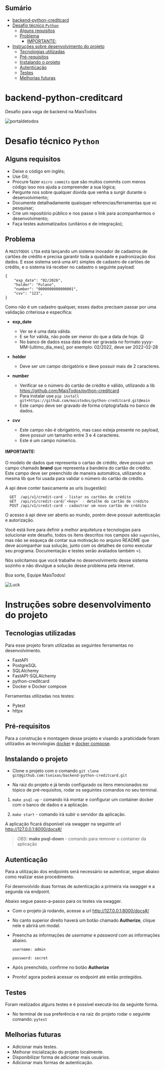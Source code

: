 Sumário
-----------------
<!--ts-->
- [backend-python-creditcard](#backend-python-creditcard)
- [Desafio técnico `Python`](#desafio-técnico-python)
  - [Alguns requisitos](#alguns-requisitos)
  - [Problema](#problema)
      - [IMPORTANTE:](#importante)
- [Instruções sobre desenvolvimento do projeto](#instruções-sobre-desenvolvimento-do-projeto)
  - [Tecnologias utilizadas](#tecnologias-utilizadas)
  - [Pré-requisitos](#pré-requisitos)
  - [Instalando o projeto](#instalando-o-projeto)
  - [Autenticação](#autenticação)
  - [Testes](#testes)
  - [Melhorias futuras](#melhorias-futuras)
<!--te-->
# backend-python-creditcard

Desafio para vaga de backend na MaisTodos

![portaldetodos](https://avatars0.githubusercontent.com/u/56608703?s=400&u=ae31a7a07d28895589b42ed0fcfc102c3d5bccff&v=4)

Desafio técnico `Python`
========================

Alguns requisitos
-----------------
  - Deixe o código em inglês;
  - Use Git;
  - Procure fazer `micro commits` que são muitos commits com menos código isso nos ajuda a compreender a sua lógica;
  - Pergunte nos sobre qualquer dúvida que venha a surgir durante o desenvolvimento;
  - Documente detalhadamente quaisquer referencias/ferramentas que vc pesquisar;
  - Crie um repositório público e nos passe o link para acompanharmos o desenvolvimento;
  - Faça testes automatizados (unitários e de integração);

Problema
--------

A `MAISTODOS LTDA` está lançando um sistema inovador de cadastros de cartões de crédito e precisa garantir toda a qualidade e padronização dos dados.
E esse sistema será uma `API` simples de cadastro de cartões de crédito, e o sistema irá receber no cadastro o seguinte payload:
```shell
{
    "exp_date": "02/2026",
    "holder": "Fulano",
    "number": "0000000000000001",
    "cvv": "123",
}
```

Como não é um cadastro qualquer, esses dados precisam passar por uma validação criteriosa e específica:

- **exp_date**
  - Ver se é uma data válida.
  - E se for válida, não pode ser menor do que a data de hoje. 😜
  - No banco de dados essa data deve ser gravada no formato yyyy-MM-[ultimo_dia_mes], por exemplo: 02/2022, deve ser 2022-02-28

- **holder**
  - Deve ser um campo obrigatório e deve possuir mais de 2 caracteres.

- **number**
  - Verificar se o número do cartão de crédito é válido, utilizando a lib https://github.com/MaisTodos/python-creditcard
  - Para instalar use ```pip install git+https://github.com/maistodos/python-creditcard.git@main```
  - Este campo deve ser gravado de forma criptografada no banco de dados.

- **cvv**
  - Este campo não é obrigatório, mas caso esteja presente no payload, deve possuir um tamanho entre 3 e 4 caracteres.
  - Este é um campo númerico.
  
#### IMPORTANTE: 
O modelo de dados que representa o cartao de crédito, deve possuir um campo chamado **brand** que representa a bandeira do cartão de crédito. Este campo deve ser preenchido de maneira automática, utilizando a mesma lib que foi usada para validar o número do cartão de crédito.

A api deve conter basicamente as urls (sugestão):
```shell
  GET  /api/v1/credit-card - listar os cartões de crédito
  GET  /api/v1/credit-card/`<key>` - detalhe do cartão de crédito
  POST /api/v1/credit-card - cadastrar um novo cartão de crédito
```

O acesso à api deve ser aberto ao mundo, porém deve possuir autenticação e autorização.

Você está livre para definir a melhor arquitetura e tecnologias para solucionar este desafio, todos os itens descritos nos campos são `sugestões`, mas não se esqueça de contar sua motivação no arquivo README que deve acompanhar sua solução, junto com os detalhes de como executar seu programa. Documentação e testes serão avaliados também =).

Nós solicitamos que você trabalhe no desenvolvimento desse sistema sozinho e não divulgue a solução desse problema pela internet.

Boa sorte, Equipe MaisTodos!

![Luck](https://media.giphy.com/media/l49JHz7kJvl6MCj3G/giphy.gif)

Instruções sobre desenvolvimento do projeto
========================

Tecnologias utilizadas
-----------------
Para esse projeto foram utilizadas as seguintes ferramentas no desenvolvimento.
- FastAPI
- PostgreSQL
- SQLAlchemy
- FastAPI-SQLAlchemy
- python-creditcard
- Docker e Docker compose

Ferramentas utilizadas nos testes:
- Pytest
- httpx

Pré-requisitos
-----------------
Para a construção e montagem desse projeto e visando a praticidade foram utilizados as tecnologias [docker](https://docs.docker.com/engine/install/) e [docker compose](https://docs.docker.com/compose/install/). 

Instalando o projeto
-----------------
- Clone o projeto com o comando ```git clone git@github.com:tseixas/backend-python-creditcard.git```

- Na raiz do projeto e já tendo configurado os itens mencionados no tópico de pré-requisitos, rodar os seguintes comandos no seu terminal.
1) ```make psql-up``` - comando irá montar e configurar um container docker com o banco de dados e a aplicação.

2) ```make start``` - comando irá subir o servidor da aplicação.

A aplicação ficará disponível via swagger na seguinte url http://127.0.0.1:8000/docs#/

> *OBS*: **make psql-down** - comando para remover o container da aplicação

Autenticação
-----------------
Para a utilização dos endpoints será necessário se autenticar, segue abaixo como realizar esse procedimento.

Foi desenvolvido duas formas de autenticação a primeira via swagger e a segunda via endpoint.

Abaixo segue passo-a-passo para os testes via swagger.
- Com o projeto já rodando, acesse a url http://127.0.0.1:8000/docs#/
- No canto superior direito haverá um botão chamado **Authorize**, clique nele e abrirá um modal.
- Preencha as informações de *username* e *password* com as informações abaixo.

  `username: admin`

  `password: secret`

- Após preenchido, confirme no botão **Authorize**
- Pronto! agora poderá acessar os endpoint até então protegidos.


Testes
-----------------
Foram realizados alguns testes e é possível executá-los da seguinte forma.

- No terminal de sua preferência e na raiz do projeto rodar o seguinte comando: ```pytest```

Melhorias futuras
-----------------
- Adicionar mais testes.
- Melhorar inicialização do projeto localmente.
- Disponibilizar forma de adicionar mais usuários.
- Adicionar mais formas de autenticação.